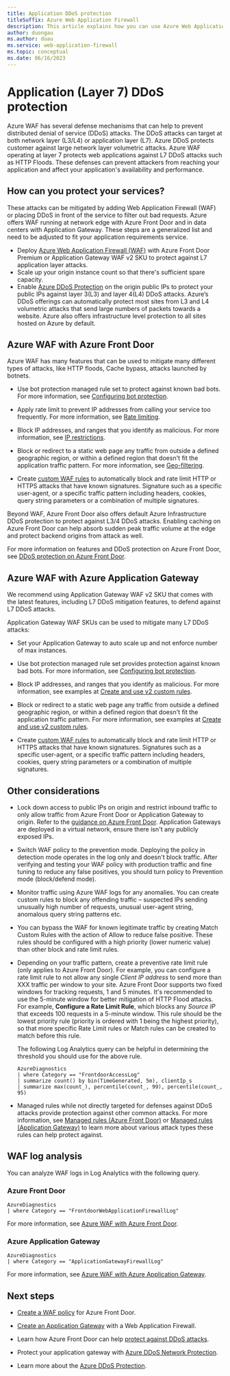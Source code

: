 ```yaml
---
title: Application DDoS protection
titleSuffix: Azure Web Application Firewall
description: This article explains how you can use Azure Web Application Firewall with Azure Front Door or Azure Application Gateway to protect your web applications against application layer DDoS attacks.
author: duongau
ms.author: duau
ms.service: web-application-firewall
ms.topic: conceptual
ms.date: 06/16/2023
---
```


# Application (Layer 7) DDoS protection

Azure WAF has several defense mechanisms that can help to prevent distributed denial of service (DDoS) attacks. The DDoS attacks can target at both network layer (L3/L4) or application layer (L7). Azure DDoS protects customer against large network layer volumetric attacks. Azure WAF operating at layer 7 protects web applications against L7 DDoS attacks such as HTTP Floods. These defenses can prevent attackers from reaching your application and affect your application's availability and performance.

## How can you protect your services?

These attacks can be mitigated by adding Web Application Firewall (WAF) or placing DDoS in front of the service to filter out bad requests. Azure offers WAF running at network edge with Azure Front Door and in data centers with Application Gateway. These steps are a generalized list and need to be adjusted to fit your application requirements service.

* Deploy [Azure Web Application Firewall (WAF)](../overview.md) with Azure Front Door Premium or Application Gateway WAF v2 SKU to protect against L7 application layer attacks.  
* Scale up your origin instance count so that there's sufficient spare capacity.
* Enable [Azure DDoS Protection](../../ddos-protection/ddos-protection-overview.md) on the origin public IPs to protect your public IPs against layer 3(L3) and layer 4(L4) DDoS attacks. Azure’s DDoS offerings can automatically protect most sites from L3 and L4 volumetric attacks that send large numbers of packets towards a website. Azure also offers infrastructure level protection to all sites hosted on Azure by default.

## Azure WAF with Azure Front Door

Azure WAF has many features that can be used to mitigate many different types of attacks, like HTTP floods, Cache bypass, attacks launched by botnets.

* Use bot protection managed rule set to protect against known bad bots. For more information, see [Configuring bot protection](../afds/waf-front-door-policy-configure-bot-protection.md).

* Apply rate limit to prevent IP addresses from calling your service too frequently. For more information, see [Rate limiting](../afds/waf-front-door-rate-limit.md).

* Block IP addresses, and ranges that you identify as malicious. For more information, see [IP restrictions](../afds/waf-front-door-configure-ip-restriction.md).

* Block or redirect to a static web page any traffic from outside a defined geographic region, or within a defined region that doesn't fit the application traffic pattern. For more information, see [Geo-filtering](../afds/waf-front-door-geo-filtering.md).

* Create [custom WAF rules](../afds/waf-front-door-custom-rules.md) to automatically block and rate limit HTTP or HTTPS attacks that have known signatures. Signature such as a specific user-agent, or a specific traffic pattern including headers, cookies, query string parameters or a combination of multiple signatures.

Beyond WAF, Azure Front Door also offers default Azure Infrastructure DDoS protection to protect against L3/4 DDoS attacks. Enabling caching on Azure Front Door can help absorb sudden peak traffic volume at the edge and protect backend origins from attack as well. 

For more information on features and DDoS protection on Azure Front Door, see [DDoS protection on Azure Front Door](../../frontdoor/front-door-ddos.md).

## Azure WAF with Azure Application Gateway

We recommend using Application Gateway WAF v2 SKU that comes with the latest features, including L7 DDoS mitigation features, to defend against L7 DDoS attacks.  

Application Gateway WAF SKUs can be used to mitigate many L7 DDoS attacks:

* Set your Application Gateway to auto scale up and not enforce number of max instances.

* Use bot protection managed rule set provides protection against known bad bots. For more information, see [Configuring bot protection](../ag/bot-protection.md).

* Block IP addresses, and ranges that you identify as malicious. For more information, see examples at [Create and use v2 custom rules](../ag/create-custom-waf-rules.md).

* Block or redirect to a static web page any traffic from outside a defined geographic region, or within a defined region that doesn't fit the application traffic pattern. For more information, see examples at [Create and use v2 custom rules](../ag/create-custom-waf-rules.md).

* Create [custom WAF rules](../ag/configure-waf-custom-rules.md) to automatically block and rate limit HTTP or HTTPS attacks that have known signatures. Signatures such as a specific user-agent, or a specific traffic pattern including headers, cookies, query string parameters or a combination of multiple signatures.

## Other considerations

* Lock down access to public IPs on origin and restrict inbound traffic to only allow traffic from Azure Front Door or Application Gateway to origin. Refer to the [guidance on Azure Front Door](../../frontdoor/front-door-faq.yml#what-are-the-steps-to-restrict-the-access-to-my-backend-to-only-azure-front-door-). Application Gateways are deployed in a virtual network, ensure there isn't any publicly exposed IPs.

* Switch WAF policy to the prevention mode. Deploying the policy in detection mode operates in the log only and doesn't block traffic. After verifying and testing your WAF policy with production traffic and fine tuning to reduce any false positives, you should turn policy to Prevention mode (block/defend mode). 

* Monitor traffic using Azure WAF logs for any anomalies. You can create custom rules to block any offending traffic – suspected IPs sending unusually high number of requests, unusual user-agent string, anomalous query string patterns etc.

* You can bypass the WAF for known legitimate traffic by creating Match Custom Rules with the action of Allow to reduce false positive. These rules should be configured with a high priority (lower numeric value) than other block and rate limit rules.

* Depending on your traffic pattern, create a preventive rate limit rule (only applies to Azure Front Door). For example, you can configure a rate limit rule to not allow any single *Client IP address* to send more than XXX traffic per window to your site. Azure Front Door supports two fixed windows for tracking requests, 1 and 5 minutes. It's recommended to use the 5-minute window for better mitigation of HTTP Flood attacks. For example, **Configure a Rate Limit Rule**, which blocks any *Source IP* that exceeds 100 requests in a 5-minute window. This rule should be the lowest priority rule (priority is ordered with 1 being the highest priority), so that more specific Rate Limit rules or Match rules can be created to match before this rule.

    The following Log Analytics query can be helpful in determining the threshold you should use for the above rule.

    ```
    AzureDiagnostics
    | where Category == "FrontdoorAccessLog"
    | summarize count() by bin(TimeGenerated, 5m), clientIp_s
    | summarize max(count_), percentile(count_, 99), percentile(count_, 95)
    ```

* Managed rules while not directly targeted for defenses against DDoS attacks provide protection against other common attacks. For more information, see [Managed rules (Azure Front Door)](../afds/waf-front-door-drs.md) or [Managed rules (Application Gateway)](../ag/application-gateway-crs-rulegroups-rules.md) to learn more about various attack types these rules can help protect against.

## WAF log analysis

You can analyze WAF logs in Log Analytics with the following query.

### Azure Front Door

```
AzureDiagnostics
| where Category == "FrontdoorWebApplicationFirewallLog"
```

For more information, see [Azure WAF with Azure Front Door](../afds/waf-front-door-monitor.md).

### Azure Application Gateway

```
AzureDiagnostics
| where Category == "ApplicationGatewayFirewallLog"
```

For more information, see [Azure WAF with Azure Application Gateway](../ag/web-application-firewall-logs.md).

## Next steps

* [Create a WAF policy](../afds/waf-front-door-create-portal.md) for Azure Front Door.
* [Create an Application Gateway](../ag/application-gateway-web-application-firewall-portal.md) with a Web Application Firewall.

* Learn how Azure Front Door can help [protect against DDoS attacks](../../frontdoor/front-door-ddos.md).
* Protect your application gateway with [Azure DDoS Network Protection](../../application-gateway/tutorial-protect-application-gateway-ddos.md).
* Learn more about the [Azure DDoS Protection](../../ddos-protection/ddos-protection-overview.md).
